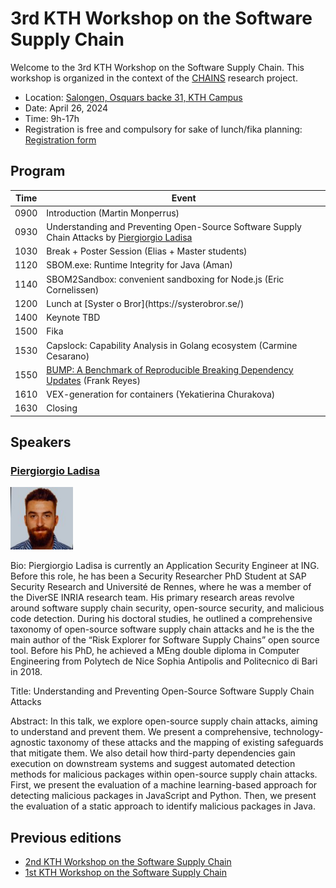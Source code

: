 # 3rd KTH Workshop on the Software Supply Chain

Welcome to the 3rd KTH Workshop on the Software Supply Chain.
This workshop is organized in the context of the [CHAINS](https://chains.proj.kth.se/) research project.


* Location: [Salongen, Osquars backe 31, KTH Campus](https://www.kth.se/places/room/id/2ce773d5-3190-4588-8618-27ea2822000b)
* Date: April 26, 2024
* Time: 9h-17h
* Registration is free and compulsory for sake of lunch/fika planning: [Registration form](https://www.kth.se/form/65df0be2785f1239a4a89fee)  

## Program

<table class="tg">
<thead>
  <tr>
    <th class="tg-c3ow">Time</th>
    <th class="tg-c3ow">Event</th>
  </tr>
</thead>
<tbody>
  <tr>
    <td class="tg-c3ow">0900</td>
    <td class="tg-c3ow">Introduction (Martin Monperrus)</td>
  </tr>
  <tr>
    <td class="tg-c3ow">0930</td>
    <td class="tg-c3ow">Understanding and Preventing Open-Source Software Supply Chain Attacks by <a href="https://scholar.google.com/citations?hl=it&user=LMHpRBkAAAAJ">Piergiorgio Ladisa</a></td>

  </tr>
  <tr>
    <td class="tg-c3ow">1030</td>
    <td class="tg-c3ow">Break + Poster Session (Elias + Master students)</td>
  </tr>
  <tr>
    <td class="tg-c3ow">1120</td>
    <td class="tg-c3ow">SBOM.exe: Runtime Integrity for Java (Aman)</td>
  </tr>
  <tr>
    <td class="tg-c3ow">1140</td>
    <td class="tg-c3ow">SBOM2Sandbox: convenient sandboxing for Node.js (Eric Cornelissen)</td>
  </tr>
  <tr>
    <td class="tg-c3ow">1200</td>
    <td class="tg-c3ow">Lunch at [Syster o Bror](https://systerobror.se/)</td>
  </tr>
  <tr>
    <td class="tg-c3ow">1400</td>
    <td class="tg-c3ow">Keynote TBD</td> 
  </tr>
  <tr>
    <td class="tg-c3ow">1500</td>
    <td class="tg-c3ow">Fika</td>
  </tr>
  <tr>
    <td class="tg-c3ow">1530</td>
    <td class="tg-c3ow">Capslock: Capability Analysis in Golang ecosystem (Carmine Cesarano)</td>
  </tr>
  <tr>
    <td class="tg-c3ow">1550</td>
    <td class="tg-c3ow"><a href="https://arxiv.org/abs/2401.09906">BUMP: A Benchmark of Reproducible Breaking Dependency Updates</a> (Frank Reyes)</td>
  </tr>
  <tr>
    <td class="tg-c3ow">1610</td>
    <td class="tg-c3ow">VEX-generation for containers (Yekatierina Churakova)</td>
  </tr>
  <tr>
    <td class="tg-c3ow">1630</td>
    <td class="tg-c3ow">Closing</td>
  </tr>
</tbody>
</table>

## Speakers

### [Piergiorgio Ladisa](https://scholar.google.com/citations?hl=it&user=LMHpRBkAAAAJ)

<img src="workshop_3_assets/piergiorgio_ladisa.jpeg" alt="Piergiorgio Ladisa" width=100px />

Bio: Piergiorgio Ladisa is currently an Application Security Engineer at ING. Before this role, he has been a Security Researcher PhD Student at SAP Security Research and Université de Rennes, where he was a member of the DiverSE INRIA research team. His primary research areas revolve around software supply chain security, open-source security, and malicious code detection. During his doctoral studies, he outlined a comprehensive taxonomy of open-source software supply chain attacks and he is the the main author of the “Risk Explorer for Software Supply Chains” open source tool.
Before his PhD, he achieved a MEng double diploma in Computer Engineering from Polytech de Nice Sophia Antipolis and Politecnico di Bari in 2018. 

Title: Understanding and Preventing Open-Source Software Supply Chain Attacks

Abstract: In this talk, we explore open-source supply chain attacks, aiming to understand and prevent them. We present a comprehensive, technology-agnostic taxonomy of these attacks and the mapping of existing safeguards that mitigate them. We also detail how third-party dependencies gain execution on downstream systems and suggest automated detection methods for malicious packages within open-source supply chain attacks. First, we present the evaluation of a machine learning-based approach for detecting malicious packages in JavaScript and Python. Then, we present the evaluation of a static approach to identify malicious packages in Java.


## Previous editions

- [2nd KTH Workshop on the Software Supply Chain](/software-supply-chain-workshop-2.md)
- [1st KTH Workshop on the Software Supply Chain](/software-suppply-chain-workshop-1.md)
